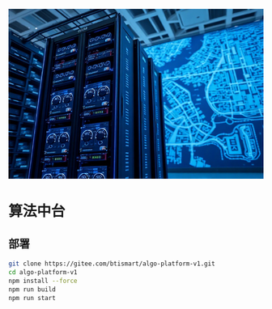 ![tailwind-nextjs-banner](/public/static/images/cover/1740379009045638600.jpeg)

# 算法中台

## 部署

```bash
git clone https://gitee.com/btismart/algo-platform-v1.git
cd algo-platform-v1
npm install --force
npm run build
npm run start
```
